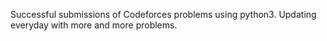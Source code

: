 Successful submissions of Codeforces problems using python3.
Updating everyday with more and more problems.
